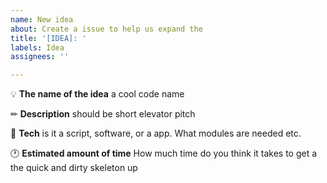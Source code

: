 ```yaml
---
name: New idea
about: Create a issue to help us expand the 
title: '[IDEA]: '
labels: Idea
assignees: ''

---
```


<!--A clear and concise description of what the idea is.-->

💡 **The name of the idea**
a cool code name

✏ **Description**
should be short elevator pitch

💾 **Tech**
is it a script, software, or a app.
What modules are needed etc.

🕐 **Estimated amount of time** 
How much time do you think it takes to get a the quick and dirty skeleton up